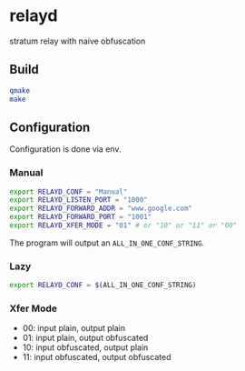# relayd

stratum relay with naive obfuscation

## Build

```bash
qmake
make
```

## Configuration

Configuration is done via env.


### Manual

```bash
export RELAYD_CONF = "Manual"
export RELAYD_LISTEN_PORT = "1000"
export RELAYD_FORWARD_ADDR = "www.google.com"
export RELAYD_FORWARD_PORT = "1001"
export RELAYD_XFER_MODE = "01" # or "10" or "11" or "00"
```

The program will output an `ALL_IN_ONE_CONF_STRING`.

### Lazy

```bash
export RELAYD_CONF = $(ALL_IN_ONE_CONF_STRING)
```

### Xfer Mode

- 00: input plain, output plain
- 01: input plain, output obfuscated
- 10: input obfuscated, output plain
- 11: input obfuscated, output obfuscated

